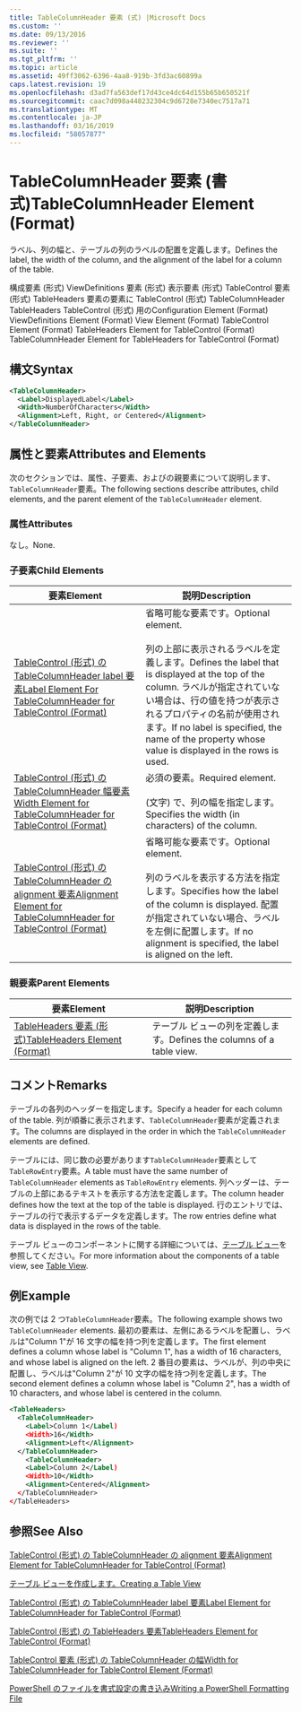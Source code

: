 ```yaml
---
title: TableColumnHeader 要素 (式) |Microsoft Docs
ms.custom: ''
ms.date: 09/13/2016
ms.reviewer: ''
ms.suite: ''
ms.tgt_pltfrm: ''
ms.topic: article
ms.assetid: 49ff3062-6396-4aa8-919b-3fd3ac60899a
caps.latest.revision: 19
ms.openlocfilehash: d3ad7fa563def17d43ce4dc64d155b65b650521f
ms.sourcegitcommit: caac7d098a448232304c9d6728e7340ec7517a71
ms.translationtype: MT
ms.contentlocale: ja-JP
ms.lasthandoff: 03/16/2019
ms.locfileid: "58057877"
---
```

# <a name="tablecolumnheader-element-format"></a><span data-ttu-id="867ab-102">TableColumnHeader 要素 (書式)</span><span class="sxs-lookup"><span data-stu-id="867ab-102">TableColumnHeader Element (Format)</span></span>

<span data-ttu-id="867ab-103">ラベル、列の幅と、テーブルの列のラベルの配置を定義します。</span><span class="sxs-lookup"><span data-stu-id="867ab-103">Defines the label, the width of the column, and the alignment of the label for a column of the table.</span></span>

<span data-ttu-id="867ab-104">構成要素 (形式) ViewDefinitions 要素 (形式) 表示要素 (形式) TableControl 要素 (形式) TableHeaders 要素の要素に TableControl (形式) TableColumnHeader TableHeaders TableControl (形式) 用の</span><span class="sxs-lookup"><span data-stu-id="867ab-104">Configuration Element (Format) ViewDefinitions Element (Format) View Element (Format) TableControl Element (Format) TableHeaders Element for TableControl (Format) TableColumnHeader Element for TableHeaders for TableControl (Format)</span></span>

## <a name="syntax"></a><span data-ttu-id="867ab-105">構文</span><span class="sxs-lookup"><span data-stu-id="867ab-105">Syntax</span></span>

```xml
<TableColumnHeader>
  <Label>DisplayedLabel</Label>
  <Width>NumberOfCharacters</Width>
  <Alignment>Left, Right, or Centered</Alignment>
</TableColumnHeader>
```

## <a name="attributes-and-elements"></a><span data-ttu-id="867ab-106">属性と要素</span><span class="sxs-lookup"><span data-stu-id="867ab-106">Attributes and Elements</span></span>

<span data-ttu-id="867ab-107">次のセクションでは、属性、子要素、およびの親要素について説明します、`TableColumnHeader`要素。</span><span class="sxs-lookup"><span data-stu-id="867ab-107">The following sections describe attributes, child elements, and the parent element of the `TableColumnHeader` element.</span></span>

### <a name="attributes"></a><span data-ttu-id="867ab-108">属性</span><span class="sxs-lookup"><span data-stu-id="867ab-108">Attributes</span></span>

<span data-ttu-id="867ab-109">なし。</span><span class="sxs-lookup"><span data-stu-id="867ab-109">None.</span></span>

### <a name="child-elements"></a><span data-ttu-id="867ab-110">子要素</span><span class="sxs-lookup"><span data-stu-id="867ab-110">Child Elements</span></span>

|<span data-ttu-id="867ab-111">要素</span><span class="sxs-lookup"><span data-stu-id="867ab-111">Element</span></span>|<span data-ttu-id="867ab-112">説明</span><span class="sxs-lookup"><span data-stu-id="867ab-112">Description</span></span>|
|-------------|-----------------|
|[<span data-ttu-id="867ab-113">TableControl (形式) の TableColumnHeader label 要素</span><span class="sxs-lookup"><span data-stu-id="867ab-113">Label Element For TableColumnHeader for TableControl (Format)</span></span>](./label-element-for-tablecolumnheader-for-tablecontrol-format.md)|<span data-ttu-id="867ab-114">省略可能な要素です。</span><span class="sxs-lookup"><span data-stu-id="867ab-114">Optional element.</span></span><br /><br /> <span data-ttu-id="867ab-115">列の上部に表示されるラベルを定義します。</span><span class="sxs-lookup"><span data-stu-id="867ab-115">Defines the label that is displayed at the top of the column.</span></span> <span data-ttu-id="867ab-116">ラベルが指定されていない場合は、行の値を持つが表示されるプロパティの名前が使用されます。</span><span class="sxs-lookup"><span data-stu-id="867ab-116">If no label is specified, the name of the property whose value is displayed in the rows is used.</span></span>|
|[<span data-ttu-id="867ab-117">TableControl (形式) の TableColumnHeader 幅要素</span><span class="sxs-lookup"><span data-stu-id="867ab-117">Width Element for TableColumnHeader for TableControl (Format)</span></span>](./width-element-for-tablecolumnheader-for-tablecontrol-format.md)|<span data-ttu-id="867ab-118">必須の要素。</span><span class="sxs-lookup"><span data-stu-id="867ab-118">Required element.</span></span><br /><br /> <span data-ttu-id="867ab-119">(文字) で、列の幅を指定します。</span><span class="sxs-lookup"><span data-stu-id="867ab-119">Specifies the width (in characters) of the column.</span></span>|
|[<span data-ttu-id="867ab-120">TableControl (形式) の TableColumnHeader の alignment 要素</span><span class="sxs-lookup"><span data-stu-id="867ab-120">Alignment Element for TableColumnHeader for TableControl (Format)</span></span>](./alignment-element-for-tablecolumnheader-for-tablecontrol-format.md)|<span data-ttu-id="867ab-121">省略可能な要素です。</span><span class="sxs-lookup"><span data-stu-id="867ab-121">Optional element.</span></span><br /><br /> <span data-ttu-id="867ab-122">列のラベルを表示する方法を指定します。</span><span class="sxs-lookup"><span data-stu-id="867ab-122">Specifies how the label of the column is displayed.</span></span> <span data-ttu-id="867ab-123">配置が指定されていない場合、ラベルを左側に配置します。</span><span class="sxs-lookup"><span data-stu-id="867ab-123">If no alignment is specified, the label is aligned on the left.</span></span>|

### <a name="parent-elements"></a><span data-ttu-id="867ab-124">親要素</span><span class="sxs-lookup"><span data-stu-id="867ab-124">Parent Elements</span></span>

|<span data-ttu-id="867ab-125">要素</span><span class="sxs-lookup"><span data-stu-id="867ab-125">Element</span></span>|<span data-ttu-id="867ab-126">説明</span><span class="sxs-lookup"><span data-stu-id="867ab-126">Description</span></span>|
|-------------|-----------------|
|[<span data-ttu-id="867ab-127">TableHeaders 要素 (形式)</span><span class="sxs-lookup"><span data-stu-id="867ab-127">TableHeaders Element (Format)</span></span>](./tableheaders-element-format.md)|<span data-ttu-id="867ab-128">テーブル ビューの列を定義します。</span><span class="sxs-lookup"><span data-stu-id="867ab-128">Defines the columns of a table view.</span></span>|

## <a name="remarks"></a><span data-ttu-id="867ab-129">コメント</span><span class="sxs-lookup"><span data-stu-id="867ab-129">Remarks</span></span>

<span data-ttu-id="867ab-130">テーブルの各列のヘッダーを指定します。</span><span class="sxs-lookup"><span data-stu-id="867ab-130">Specify a header for each column of the table.</span></span> <span data-ttu-id="867ab-131">列が順番に表示されます、`TableColumnHeader`要素が定義されます。</span><span class="sxs-lookup"><span data-stu-id="867ab-131">The columns are displayed in the order in which the `TableColumnHeader` elements are defined.</span></span>

<span data-ttu-id="867ab-132">テーブルには、同じ数の必要があります`TableColumnHeader`要素として`TableRowEntry`要素。</span><span class="sxs-lookup"><span data-stu-id="867ab-132">A table must have the same number of `TableColumnHeader` elements as `TableRowEntry` elements.</span></span> <span data-ttu-id="867ab-133">列ヘッダーは、テーブルの上部にあるテキストを表示する方法を定義します。</span><span class="sxs-lookup"><span data-stu-id="867ab-133">The column header defines how the text at the top of the table is displayed.</span></span> <span data-ttu-id="867ab-134">行のエントリでは、テーブルの行で表示するデータを定義します。</span><span class="sxs-lookup"><span data-stu-id="867ab-134">The row entries define what data is displayed in the rows of the table.</span></span>

<span data-ttu-id="867ab-135">テーブル ビューのコンポーネントに関する詳細については、[テーブル ビュー](./creating-a-table-view.md)を参照してください。</span><span class="sxs-lookup"><span data-stu-id="867ab-135">For more information about the components of a table view, see [Table View](./creating-a-table-view.md).</span></span>

## <a name="example"></a><span data-ttu-id="867ab-136">例</span><span class="sxs-lookup"><span data-stu-id="867ab-136">Example</span></span>

<span data-ttu-id="867ab-137">次の例では 2 つ`TableColumnHeader`要素。</span><span class="sxs-lookup"><span data-stu-id="867ab-137">The following example shows two `TableColumnHeader` elements.</span></span> <span data-ttu-id="867ab-138">最初の要素は、左側にあるラベルを配置し、ラベルは"Column 1"が 16 文字の幅を持つ列を定義します。</span><span class="sxs-lookup"><span data-stu-id="867ab-138">The first element defines a column whose label is "Column 1", has a width of 16 characters, and whose label is aligned on the left.</span></span> <span data-ttu-id="867ab-139">2 番目の要素は、ラベルが、列の中央に配置し、ラベルは"Column 2"が 10 文字の幅を持つ列を定義します。</span><span class="sxs-lookup"><span data-stu-id="867ab-139">The second element defines a column whose label is "Column 2", has a width of 10 characters, and whose label is centered in the column.</span></span>

```xml
<TableHeaders>
  <TableColumnHeader>
    <Label>Column 1</Label)
    <Width>16</Width>
    <Alignment>Left</Alignment>
  </TableColumnHeader>
    <TableColumnHeader>
    <Label>Column 2</Label)
    <Width>10</Width>
    <Alignment>Centered</Alignment>
  </TableColumnHeader>
</TableHeaders>
```

## <a name="see-also"></a><span data-ttu-id="867ab-140">参照</span><span class="sxs-lookup"><span data-stu-id="867ab-140">See Also</span></span>

[<span data-ttu-id="867ab-141">TableControl (形式) の TableColumnHeader の alignment 要素</span><span class="sxs-lookup"><span data-stu-id="867ab-141">Alignment Element for TableColumnHeader for TableControl (Format)</span></span>](./alignment-element-for-tablecolumnheader-for-tablecontrol-format.md)

[<span data-ttu-id="867ab-142">テーブル ビューを作成します。</span><span class="sxs-lookup"><span data-stu-id="867ab-142">Creating a Table View</span></span>](./creating-a-table-view.md)

[<span data-ttu-id="867ab-143">TableControl (形式) の TableColumnHeader label 要素</span><span class="sxs-lookup"><span data-stu-id="867ab-143">Label Element for TableColumnHeader for TableControl (Format)</span></span>](./label-element-for-tablecolumnheader-for-tablecontrol-format.md)

[<span data-ttu-id="867ab-144">TableControl (形式) の TableHeaders 要素</span><span class="sxs-lookup"><span data-stu-id="867ab-144">TableHeaders Element for TableControl (Format)</span></span>](./tableheaders-element-format.md)

[<span data-ttu-id="867ab-145">TableControl 要素 (形式) の TableColumnHeader の幅</span><span class="sxs-lookup"><span data-stu-id="867ab-145">Width for TableColumnHeader for TableControl Element (Format)</span></span>](./width-element-for-tablecolumnheader-for-tablecontrol-format.md)

[<span data-ttu-id="867ab-146">PowerShell のファイルを書式設定の書き込み</span><span class="sxs-lookup"><span data-stu-id="867ab-146">Writing a PowerShell Formatting File</span></span>](./writing-a-powershell-formatting-file.md)

